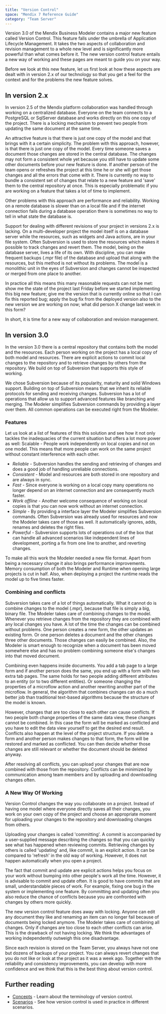 ```yaml
---
title: "Version Control"
space: "Mendix 7 Reference Guide"
category: "Team Server"
---
```



Version 3.0 of the Mendix Business Modeler contains a major new feature called Version Control. This feature falls under the umbrella of Application Lifecycle Management. It takes the two aspects of collaboration and revision management to a whole new level and is significantly more powerful than what comes before it. The new version control feature entails a new way of working and these pages are meant to guide you on your way.

Before we look at this new feature, let us first look at how these aspects are dealt with in version 2.x of our technology so that you get a feel for the context and for the problems the new feature solves.

## In version 2.x

In version 2.5 of the Mendix platform collaboration was handled through working on a centralized database. Everyone on the team connects to a PostgreSQL or SqlServer database and works directly on this one copy of the project. There is a locking mechanism to prevent two people from updating the same document at the same time.

An attractive feature is that there is just one copy of the model and that brings with it a certain simplicity. The problem with this approach, however, is that there is just one copy of the model. Every time someone saves a document those changes are stored in the central database. The changes may not form a consistent whole yet because you still have to update some other documents before your new feature is done. If another person of the team opens or refreshes the project at this time he or she will get those changes and all the errors that come with it. There is currently no way to bundle a consistent set of changes that relate to a new feature and 'save' them to the central repository at once. This is especially problematic if you are working on a feature that takes a lot of time to implement.

Other problems with this approach are performance and reliability. Working on a remote database is slower than on a local file and if the internet connection fails during a database operation there is sometimes no way to tell in what state the database is.

Support for dealing with different revisions of your project in versions 2.x is lacking. On a multi-developer project the model itself is on a database server while the resources, such as widgets and Java actions, are in your file system. Often Subversion is used to store the resources which makes it possible to track changes and revert them. The model, being on the database server, lives a life of its own. With discipline, you can make frequent backups (.mpr file) of the database and upload that along with the resources, but this method is not without its problems. The model is a monolithic unit in the eyes of Subversion and changes cannot be inspected or merged from one place to another.

In practice all this means this many reasonable requests can not be met: show me the state of the project last Friday before we started implementing this big new feature; give me the version that is currently online so that I can fix this reported bug; apply the bug fix from the deployed version also to the new version we are working on now; what did person X change last week in this form?

In short, it is time for a new way of collaboration and revision management.

## In version 3.0

In the version 3.0 there is a central repository that contains both the model and the resources. Each person working on the project has a local copy of both model and resources. There are explicit actions to commit local changes to the repository and to retrieve changes by others from the repository. We build on top of Subversion that supports this style of working.

We chose Subversion because of its popularity, maturity and solid Windows support. Building on top of Subversion means that we inherit its reliable protocols for sending and receiving changes. Subversion has a lot of operations that allow us to support advanced features like branching and merging. The Modeler simplifies Subversion commands by providing a layer over them. All common operations can be executed right from the Modeler.

### Features

Let us look at a list of features of this this solution and see how it not only tackles the inadequacies of the current situation but offers a lot more power as well:
Scalable - People work independently on local copies and not on one model. This means that more people can work on the same project without constant interference with each other.

*   _Reliable_ - Subversion handles the sending and retrieving of changes and does a good job of handling unreliable connections.
*   _Consistent_ - Model and resources are both stored in one repository and are always in sync.
*   _Fast_ - Since everyone is working on a local copy many operations no longer depend on an internet connection and are consequently much faster.
*   _Work offline_ - Another welcome consequence of working on local copies is that you can now work without an internet connection.
*   _Simple_ - By providing a interface layer the Modeler simplifies Subversion commands. Often Subversion was already used for resources and now the Modeler takes care of those as well. It automatically ignores, adds, renames and deletes the right files.
*   _Powerful_ - Subversion supports lots of operations out of the box that can handle all advanced scenarios like independent lines of development, porting a fix from one line to another, and reverting changes.

To make all this work the Modeler needed a new file format. Apart from being a necessary change it also brings performance improvements. Memory consumption of both the Modeler and Runtime when opening large projects is cut in half. Also, when deploying a project the runtime reads the model up to five times faster.

### Combining and conflicts

Subversion takes care of a lot of things automatically. What it cannot do is combine changes to the model (.mpr), because that file is simply a big, binary file. The Modeler takes care of combining changes to the model. Whenever you retrieve changes from the repository they are combined with any local changes you have. A lot of the time the changes can be combined without problems. One person creates a new form, the other updates an existing form. Or one person deletes a document and the other changes three other documents. Those changes can easily be combined. Also, the Modeler is smart enough to recognize when a document has been moved somewhere else and has no problem combining someone else's changes into that moved document.

Combining even happens inside documents. You add a tab page to a large form and if another person does the same, you end up with a form with two extra tab pages. The same holds for two people adding different attributes to an entity (or to two different entities). Or someone changing the properties of a microflow action and another rewriting another part of the microflow. In general, the algorithm that combines changes can do a much better job than traditional text-based algorithms because the structure of the model is known.

However, changes that are too close to each other can cause conflicts. If two people both change properties of the same data view, these changes cannot be combined. In this case the form will be marked as conflicted and you have to edit the data view yourself to get the desired end result. Conflicts also happen at the level of the project structure. If you delete a form and another person makes changes to that form, the form will be restored and marked as conflicted. You can then decide whether those changes are still relevant or whether the document should be deleted anyway.

After resolving all conflicts, you can upload your changes that are now combined with those from the repository. Conflicts can be minimized by communication among team members and by uploading and downloading changes often.

### A New Way Of Working

Version Control changes the way you collaborate on a project. Instead of having one model where everyone directly saves all their changes, you work on your own copy of the project and choose an appropriate moment for uploading your changes to the repository and downloading changes from others.

Uploading your changes is called 'committing'. A commit is accompanied by a user-supplied message describing the changes so that you can quickly see what has happened when reviewing commits. Retrieving changes by others is called 'updating' and, like commit, is an explicit action. It can be compared to 'refresh' in the old way of working. However, it does not happen automatically when you open a project.

The fact that commit and update are explicit actions helps you focus on your work without bumping into other people's work all the time. However, it is advisable to commit and update often. It is good to have commits that are small, understandable pieces of work. For example, fixing one bug in the system or implementing one feature. By committing and updating often you also reduce the chance of conflicts because you are confronted with changes by others more quickly.

The new version control feature does away with locking. Anyone can edit any document they like and renaming an item can no longer fail because of documents being locked anymore. The Modeler takes care of combining all changes. Only if changes are too close to each other conflicts can arise. This is the drawback of not having locking. We think the advantages of working independently outweigh this one disadvantage.

Since each revision is stored on the Team Server, you always have not one but dozens of backups of your project. You can always revert changes that you do not like or look at the project as it was a week ago. Together with the reliability and consistency improvements, you can develop with more confidence and we think that this is the best thing about version control.

## Further reading

*   [Concepts](version-control-concepts) - Learn about the terminology of version control.
*   [Scenarios](version-control-scenarios) - See how version control is used in practice in different scenarios.
